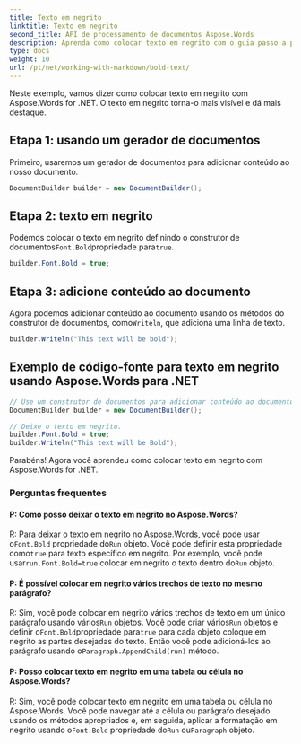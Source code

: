```yaml
---
title: Texto em negrito
linktitle: Texto em negrito
second_title: API de processamento de documentos Aspose.Words
description: Aprenda como colocar texto em negrito com o guia passo a passo do Aspose.Words for .NET.
type: docs
weight: 10
url: /pt/net/working-with-markdown/bold-text/
---
```


Neste exemplo, vamos dizer como colocar texto em negrito com Aspose.Words for .NET. O texto em negrito torna-o mais visível e dá mais destaque.

## Etapa 1: usando um gerador de documentos

Primeiro, usaremos um gerador de documentos para adicionar conteúdo ao nosso documento.

```csharp
DocumentBuilder builder = new DocumentBuilder();
```

## Etapa 2: texto em negrito

 Podemos colocar o texto em negrito definindo o construtor de documentos`Font.Bold`propriedade para`true`.

```csharp
builder.Font.Bold = true;
```

## Etapa 3: adicione conteúdo ao documento

 Agora podemos adicionar conteúdo ao documento usando os métodos do construtor de documentos, como`Writeln`, que adiciona uma linha de texto.

```csharp
builder.Writeln("This text will be bold");
```

## Exemplo de código-fonte para texto em negrito usando Aspose.Words para .NET


```csharp
// Use um construtor de documentos para adicionar conteúdo ao documento.
DocumentBuilder builder = new DocumentBuilder();

// Deixe o texto em negrito.
builder.Font.Bold = true;
builder.Writeln("This text will be Bold");  
```

Parabéns! Agora você aprendeu como colocar texto em negrito com Aspose.Words for .NET.


### Perguntas frequentes

#### P: Como posso deixar o texto em negrito no Aspose.Words?

 R: Para deixar o texto em negrito no Aspose.Words, você pode usar o`Font.Bold` propriedade do`Run` objeto. Você pode definir esta propriedade como`true` para texto específico em negrito. Por exemplo, você pode usar`run.Font.Bold=true` colocar em negrito o texto dentro do`Run` objeto.

#### P: É possível colocar em negrito vários trechos de texto no mesmo parágrafo?

R: Sim, você pode colocar em negrito vários trechos de texto em um único parágrafo usando vários`Run` objetos. Você pode criar vários`Run` objetos e definir o`Font.Bold`propriedade para`true` para cada objeto coloque em negrito as partes desejadas do texto. Então você pode adicioná-los ao parágrafo usando o`Paragraph.AppendChild(run)` método.

#### P: Posso colocar texto em negrito em uma tabela ou célula no Aspose.Words?

 R: Sim, você pode colocar texto em negrito em uma tabela ou célula no Aspose.Words. Você pode navegar até a célula ou parágrafo desejado usando os métodos apropriados e, em seguida, aplicar a formatação em negrito usando o`Font.Bold` propriedade do`Run` ou`Paragraph` objeto.